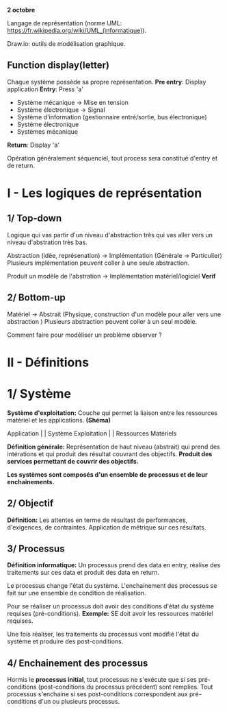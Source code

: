 
**2 octobre**


Langage de représentation (norme UML: https://fr.wikipedia.org/wiki/UML_(informatique)).

Draw.io: outils de modélisation graphique.


## Function display(letter)

Chaque système possède sa propre représentation.
**Pre entry**: Display application
**Entry**: Press 'a'

- Système mécanique -> Mise en tension
- Système électronique -> Signal
- Système d'information (gestionnaire entré/sortie, bus électronique)
- Système électronique
- Systèmes mécanique

**Return**: Display 'a'

Opération généralement séquenciel, tout process sera constitué d'entry et de return.


# I - Les logiques de représentation
## 1/ Top-down

Logique qui vas partir d'un niveau d'abstraction très qui vas aller vers un niveau d'abstration très bas.

Abstraction (idée, représenation) -> Implémentation
(Générale -> Particulier)
Plusieurs implémentation peuvent coller à une seule abstraction.

Produit un modèle de l'abstration -> Implémentation matériel/logiciel **Verif**

## 2/ Bottom-up

Matériel -> Abstrait
(Physique, construction d'un modèle pour aller vers une abstraction )
Plusieurs abstraction peuvent coller à un seul modèle.

Comment faire pour modéliser un problème observer ?

# II - Définitions

# 1/ Système

**Système d'exploitation:** Couche qui permet la liaison entre les ressources matériel et les applications. **(Shéma)**

Application
| |
Système Exploitation
| |
Ressources Matériels

**Définition générale:** Représentation de haut niveau (abstrait) qui prend des intérations et qui produit des résultat couvrant des objectifs. **Produit des services permettant de couvrir des objectifs.**

**Les systèmes sont composés d'un ensemble de processus et de leur enchainements.**

## 2/ Objectif

**Définition:** Les attentes en terme de résultast de performances, d'exigences, de contraintes. Application de métrique sur ces résultats.

## 3/ Processus

**Définition informatique:** Un processus prend des data en entry, réalise des traitements sur ces data et produit des data en return.

Le processus change l'état du système.
L'enchainement des processus se fait sur une ensemble de condition de réalisation.

Pour se réaliser un processus doit avoir des conditions d'état du système requises (pré-conditions).
**Exemple:** SE doit avoir les ressources matériel requises.

Une fois réaliser, les traitements du processus vont modifié l'état du système et produire des post-conditions.

## 4/ Enchainement des processus

Hormis le **processus initial**, tout processus ne s'exécute que si ses pré-conditions (post-conditions du processus précédent) sont remplies.
Tout processus s'enchaine si ses post-conditions correspondent aux pré-conditions d'un ou plusieurs processus.
